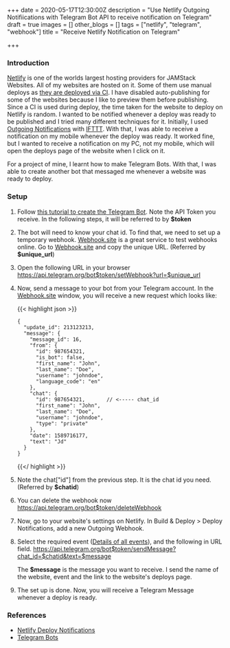 +++
date = 2020-05-17T12:30:00Z
description = "Use Netlify Outgoing Notifiications with Telegram Bot API to receive notification on Telegram"
draft = true
images = []
other_blogs = []
tags = ["netlify", "telegram", "webhook"]
title = "Receive Netlify Notification on Telegram"

+++
### Introduction

[Netlify](https://netlify.com) is one of the worlds largest hosting providers for JAMStack Websites. All of my websites are hosted on it. Some of them use manual deploys as [they are deployed via CI](https://blog.haideralipunjabi.com/posts/using-ci-to-update-static-websites/). I have disabled auto-publishing for some of the websites because I like to preview them before publishing.  Since a CI is used during deploy, the time taken for the website to deploy on Netlify is random. I wanted to be notified whenever a deploy was ready to be published and I tried many different techniques for it. Initially, I used [Outgoing Notifications](https://docs.netlify.com/site-deploys/notifications/) with [IFTTT](https://ifttt.com). With that, I was able to receive a notification on my mobile whenever the deploy was ready. It worked fine, but I wanted to receive a notification on my PC, not my mobile, which will open the deploys page of the website when I click on it.

For a project of mine, I learnt how to make Telegram Bots. With that, I was able to create another bot that messaged me whenever a website was ready to deploy.

### Setup

1. Follow [this tutorial to create the Telegram Bot](https://core.telegram.org/bots/#3-how-do-i-create-a-bot). Note the API Token you receive. In the following steps, it will be referred to by **$token**
2. The bot will need to know your chat id. To find that, we need to set up a temporary webhook. [Webhook.site](https://webhook.site) is a great service to test webhooks online. Go to [Webhook.site](https://webhook.site) and copy the unique URL. (Referred by **$unique_url**)
3. Open the following URL in your browser
       https://api.telegram.org/bot$token/setWebhook?url=$unique_url
       
4. Now,  send a message to your bot from your Telegram account. In the [Webhook.site](https://webhook.site) window, you will receive a new request which looks like:

   {{< highlight json >}}

       {
         "update_id": 213123213,
         "message": {
           "message_id": 16,
           "from": {
             "id": 987654321,
             "is_bot": false,
             "first_name": "John",
             "last_name": "Doe",
             "username": "johndoe",
             "language_code": "en"
           },
           "chat": {
             "id": 987654321,		// <----- chat_id
             "first_name": "John",
             "last_name": "Doe",
             "username": "johndoe",
             "type": "private"
           },
           "date": 1589716177,
           "text": "Jd"
         }
       }

   {{</ highlight >}}
5. Note the chat\["id"\] from the previous step. It is the chat id you need. (Referred by **$chatid**)  
6. You can delete the webhook now
       https://api.telegram.org/bot$token/deleteWebhook
       
7. Now, go to your website's settings on Netlify. In Build & Deploy > Deploy Notifications, add a new Outgoing Webhook.

8. Select the required event ([Details of all events](https://docs.netlify.com/site-deploys/notifications/)), and the following in URL field.
       https://api.telegram.org/bot$token/sendMessage?chat_id=$chatid&text=$message

   The **$message** is the message you want to receive. I send the name of the website, event and the link to the website's deploys page.
   
   
9. The set up is done. Now, you will receive a Telegram Message whenever a deploy is ready.

### References

* [Netlify Deploy Notifications](https://docs.netlify.com/site-deploys/notifications/)
* [Telegram Bots](https://core.telegram.org/bots/)